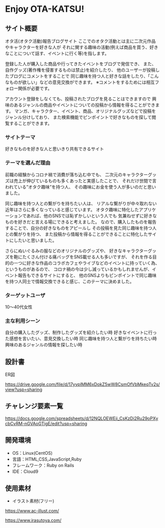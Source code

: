 # Enjoy OTA-KATSU!

## サイト概要
オタ活(オタク活動)報告ブログサイト
ここでのオタク活動とは主に二次元作品やキャラクターを好きな人が
それに関する趣味の活動(例えば商品を買う、好きなことについて話す、イベントに行く等)を指します。

登録した人が購入した商品や行ってきたイベントをブログで発信でき、
また、自作グッズ(著作権を侵害するものは禁止)を紹介したり、
他のユーザーが投稿したブログにコメントをすることで
同じ趣味を持つ人と好きな話をしたり、「こんなものが欲しい」などの意見交換ができます。
※コメントをするためには相互フォロー関係が必要です。

アカウント登録をしなくても、投稿されたブログを見ることはできますので
興味のあるジャンルの商品やイベントについての投稿から情報を得ることができます。
マンガ、キャラクター、イベント、商品、オリジナルグッズなどで投稿をジャンル分けしており、
また検索機能でピンポイントで好きなものを探して閲覧することができます。

### サイトテーマ
好きなものを好きな人と思いきり共有できるサイト

### テーマを選んだ理由
前職の経験からコロナ禍で消費が落ち込む中でも、
二次元のキャラクターグッズは売上が伸びているものも多くあったと実感したことで、
それだけ世間で言われている”オタク趣味”を持つ人、
その趣味にお金を使う人が多いのだと思いました。

同じ趣味を持つ人との繋がりを持ちたい人は、
リアルな繋がりが中々取れない近年はさらに多くなっていると感じています。
オタク趣味に特化したアプリケーションであれば、他のSNSでは恥ずかしいという人でも
気兼ねせずに好きなものを好きだと言える場にできると考えました。
なので、購入したものを報告することで、自分の好きなものをアピールし
その投稿を見た同じ趣味を持つ人との繋がりを持つ、
また投稿から情報を得ることができることに特化したサイトにしたいと思いました。

さらにぬいぐるみの服などのオリジナルのグッズや、
好きなキャラクターグッズを鞄にたくさん付ける痛バッグをSNS載せる人も多いですが、
それを作る目的の一つに好きな作品のコラボカフェやライブなどのイベントに持っていく為、というものがあるので、
コロナ禍の今は少し減っているかもしれませんが、イベント報告もできるサイトにすると、
他のSNSよりもピンポイントで同じ趣味を持つ人同士で情報交換できると感じ、このテーマに決めました。

### ターゲットユーザ
10〜40代女性

### 主な利用シーン
自分の購入したグッズ、制作したグッズを紹介したい時
好きなイベントに行った感想を言いたい、意見交換したい時
同じ趣味を持つ人と繋がりを持ちたい時
興味のあるジャンルの情報を探したい時

## 設計書

ER図

https://drive.google.com/file/d/17yvplMM6xDokZ5wW8CsmOfVbMkeqTv2s/view?usp=sharing

## チャレンジ要素一覧
https://docs.google.com/spreadsheets/d/12NQLOEWEji_CsKzDi2Ru29oPXycbCvRM-nGVAoGTigE/edit?usp=sharing



## 開発環境
- OS：Linux(CentOS)
- 言語：HTML,CSS,JavaScript,Ruby
- フレームワーク：Ruby on Rails
- IDE：Cloud9

## 使用素材
- イラスト素材(フリー)

https://www.ac-illust.com/

https://www.irasutoya.com/
